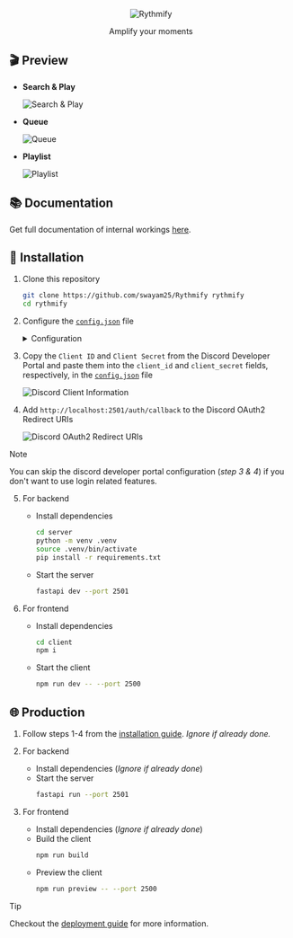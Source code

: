 <div align="center">

![Rythmify](./assets/rythmify.png)

Amplify your moments

</div>

## 🎬 Preview

- **Search & Play**

    ![Search & Play](./assets/search.gif)

- **Queue**

    ![Queue](./assets/queue.gif)

- **Playlist**

    ![Playlist](./assets/playlist.gif)

## 📚️ Documentation

Get full documentation of internal workings [here](../../wiki).

## 🚀 Installation

1. Clone this repository
    ```sh
    git clone https://github.com/swayam25/Rythmify rythmify
    cd rythmify
    ```

2. Configure the [`config.json`](./config.json) file

    <details>

    <summary>Configuration</summary>

    - `discord`
        - `client_id`: Discord OAuth2 Client ID
        - `client_secret`: Discord OAuth2 Client Secret

    - `server`: Backend server url

    - `client`: Frontend client url

    </details>

3. Copy the `Client ID` and `Client Secret` from the Discord Developer Portal and paste them into the `client_id` and `client_secret` fields, respectively, in the [`config.json`](./config.json) file

    ![Discord Client Information](./assets/discord_client_info.png)

4. Add `http://localhost:2501/auth/callback` to the Discord OAuth2 Redirect URIs

    ![Discord OAuth2 Redirect URIs](./assets/discord_redirect.png)

> [!NOTE]
> You can skip the discord developer portal configuration (*step 3 & 4*) if you don't want to use login related features.

5. For backend
   - Install dependencies
        ```sh
        cd server
        python -m venv .venv
        source .venv/bin/activate
        pip install -r requirements.txt
        ```
   - Start the server
        ```sh
        fastapi dev --port 2501
        ```

6. For frontend
   - Install dependencies
        ```sh
        cd client
        npm i
        ```
   - Start the client
        ```sh
        npm run dev -- --port 2500
        ```

## 🌐 Production

1. Follow steps 1-4 from the [installation guide](#-installation). *Ignore if already done.*
2. For backend
   - Install dependencies (*Ignore if already done*)
   - Start the server
        ```sh
        fastapi run --port 2501
        ```

3. For frontend
    - Install dependencies (*Ignore if already done*)
    - Build the client
        ```sh
        npm run build
        ```
    - Preview the client
        ```sh
        npm run preview -- --port 2500
        ```

> [!TIP]
> Checkout the [deployment guide](https://svelte.dev/docs/kit/adapter-node) for more information.
